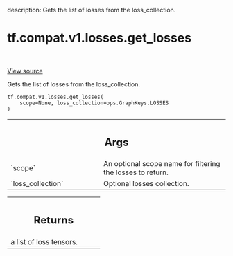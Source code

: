 description: Gets the list of losses from the loss_collection.

<div itemscope itemtype="http://developers.google.com/ReferenceObject">
<meta itemprop="name" content="tf.compat.v1.losses.get_losses" />
<meta itemprop="path" content="Stable" />
</div>

# tf.compat.v1.losses.get_losses

<!-- Insert buttons and diff -->

<table class="tfo-notebook-buttons tfo-api nocontent" align="left">

</table>

<a target="_blank" class="external" href="/code/stable/tensorflow/python/ops/losses/util.py">View source</a>



Gets the list of losses from the loss_collection.


<pre class="devsite-click-to-copy prettyprint lang-py tfo-signature-link">
<code>tf.compat.v1.losses.get_losses(
    scope=None, loss_collection=ops.GraphKeys.LOSSES
)
</code></pre>



<!-- Placeholder for "Used in" -->


<!-- Tabular view -->
 <table class="responsive fixed orange">
<colgroup><col width="214px"><col></colgroup>
<tr><th colspan="2"><h2 class="add-link">Args</h2></th></tr>

<tr>
<td>
`scope`<a id="scope"></a>
</td>
<td>
An optional scope name for filtering the losses to return.
</td>
</tr><tr>
<td>
`loss_collection`<a id="loss_collection"></a>
</td>
<td>
Optional losses collection.
</td>
</tr>
</table>



<!-- Tabular view -->
 <table class="responsive fixed orange">
<colgroup><col width="214px"><col></colgroup>
<tr><th colspan="2"><h2 class="add-link">Returns</h2></th></tr>
<tr class="alt">
<td colspan="2">
a list of loss tensors.
</td>
</tr>

</table>

